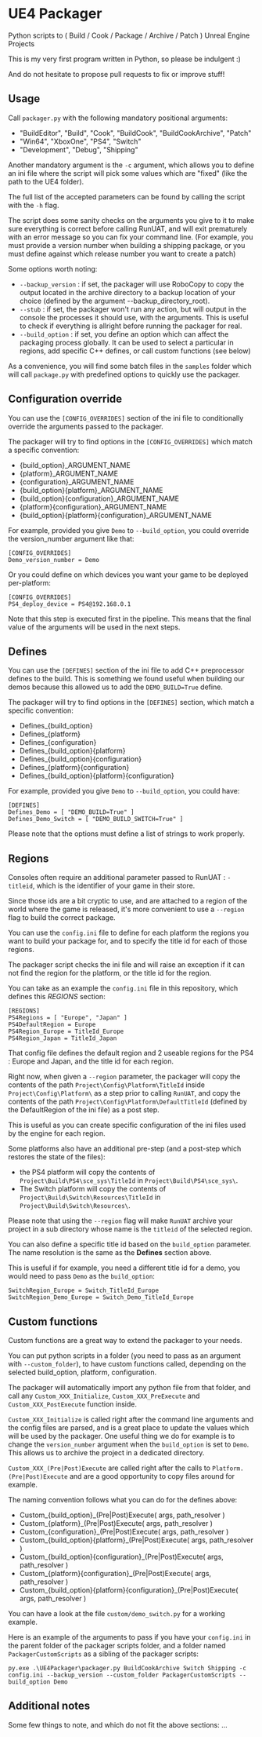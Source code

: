# UE4 Packager

Python scripts to ( Build / Cook / Package / Archive / Patch ) Unreal Engine Projects

This is my very first program written in Python, so please be indulgent :) 

And do not hesitate to propose pull requests to fix or improve stuff!

## Usage

Call `packager.py` with the following mandatory positional arguments:
* "BuildEditor", "Build", "Cook", "BuildCook", "BuildCookArchive", "Patch"
* "Win64", "XboxOne", "PS4", "Switch"
* "Development", "Debug", "Shipping"

Another mandatory argument is the `-c` argument, which allows you to define an ini file where the script will pick some values which are "fixed" (like the path to the UE4 folder).

The full list of the accepted parameters can be found by calling the script with the `-h` flag.

The script does some sanity checks on the arguments you give to it to make sure everything is correct before calling RunUAT, and will exit prematurely with an error message so you can fix your command line. (For example, you must provide a version number when building a shipping package, or you must define against which release number you want to create a patch) 

Some options worth noting:

* `--backup_version` : if set, the packager will use RoboCopy to copy the output located in the archive directory to a backup location of your choice (defined by the argument --backup_directory_root).
* `--stub` : if set, the packager won't run any action, but will output in the console the processes it should use, with the arguments. This is useful to check if everything is allright before running the packager for real.
* `--build_option` : if set, you define an option which can affect the packaging process globally. It can be used to select a particular in regions, add specific C++ defines, or call custom functions (see below)

As a convenience, you will find some batch files in the `samples` folder which will call `package.py` with predefined options to quickly use the packager.

## Configuration override

You can use the `[CONFIG_OVERRIDES]` section of the ini file to conditionally override the arguments passed to the packager.

The packager will try to find options in the `[CONFIG_OVERRIDES]` which match a specific convention:

* {build_option}_ARGUMENT_NAME
* {platform}_ARGUMENT_NAME
* {configuration}_ARGUMENT_NAME
* {build_option}{platform}_ARGUMENT_NAME
* {build_option}{configuration}_ARGUMENT_NAME
* {platform}{configuration}_ARGUMENT_NAME
* {build_option}{platform}{configuration}_ARGUMENT_NAME

For example, provided you give `Demo` to `--build_option`, you could override the version_number argument like that:

````
[CONFIG_OVERRIDES]
Demo_version_number = Demo
````

Or you could define on which devices you want your game to be deployed per-platform:

````
[CONFIG_OVERRIDES]
PS4_deploy_device = PS4@192.168.0.1
````

Note that this step is executed first in the pipeline. This means that the final value of the arguments will be used in the next steps.

## Defines

You can use the `[DEFINES]` section of the ini file to add C++ preprocessor defines to the build. This is something we found useful when building our demos because this allowed us to add the `DEMO_BUILD=True` define.

The packager will try to find options in the `[DEFINES]` section, which match a specific convention:

* Defines_{build_option}
* Defines_{platform}
* Defines_{configuration}
* Defines_{build_option}{platform}
* Defines_{build_option}{configuration}
* Defines_{platform}{configuration}
* Defines_{build_option}{platform}{configuration}

For example, provided you give `Demo` to `--build_option`, you could have:

````
[DEFINES]
Defines_Demo = [ "DEMO_BUILD=True" ]
Defines_Demo_Switch = [ "DEMO_BUILD_SWITCH=True" ]
````

Please note that the options must define a list of strings to work properly.

## Regions

Consoles often require an additional parameter passed to RunUAT : `-titleid`, which is the identifier of your game in their store.

Since those ids are a bit cryptic to use, and are attached to a region of the world where the game is released, it's more convenient to use a `--region` flag to build the correct package.

You can use the `config.ini` file to define for each platform the regions you want to build your package for, and to specify the title id for each of those regions.

The packager script checks the ini file and will raise an exception if it can not find the region for the platform, or the title id for the region.

You can take as an example the `config.ini` file in this repository, which defines this *REGIONS* section:

````
[REGIONS]
PS4Regions = [ "Europe", "Japan" ]
PS4DefaultRegion = Europe
PS4Region_Europe = TitleId_Europe
PS4Region_Japan = TitleId_Japan
````

That config file defines the default region and 2 useable regions for the PS4 : Europe and Japan, and the title id for each region.

Right now, when given a `--region` parameter, the packager will copy the contents of the path `Project\Config\Platform\TitleId` inside `Project\Config\Platform\` as a step prior to calling `RunUAT`, and copy the contents of the path `Project\Config\Platform\DefaultTitleId` (defined by the DefaultRegion of the ini file) as a post step.

This is useful as you can create specific configuration of the ini files used by the engine for each region.

Some platforms also have an additional pre-step (and a post-step which restores the state of the files):
* the PS4 platform will copy the contents of `Project\Build\PS4\sce_sys\TitleId` in `Project\Build\PS4\sce_sys\`.
* The Switch platform will copy the contents of `Project\Build\Switch\Resources\TitleId` in `Project\Build\Switch\Resources\`.

Please note that using the `--region` flag will make `RunUAT` archive your project in a sub directory whose name is the `titleid` of the selected region.

You can also define a specific title id based on the `build_option` parameter. The name resolution is the same as the **Defines** section above.

This is useful if for example, you need a different title id for a demo, you would need to pass `Demo` as the `build_option`:

````
SwitchRegion_Europe = Switch_TitleId_Europe
SwitchRegion_Demo_Europe = Switch_Demo_TitleId_Europe
````

## Custom functions

Custom functions are a great way to extend the packager to your needs.

You can put python scripts in a folder (you need to pass as an argument with `--custom_folder`), to have custom functions called, depending on the selected build_option, platform, configuration.

The packager will automatically import any python file from that folder, and call any `Custom_XXX_Initialize`, `Custom_XXX_PreExecute` and `Custom_XXX_PostExecute` function inside.

`Custom_XXX_Initialize` is called right after the command line arguments and the config files are parsed, and is a great place to update the values which will be used by the packager. One useful thing we do for example is to change the `version_number` argument when the `build_option` is set to `Demo`. This allows us to archive the project in a dedicated directory.

`Custom_XXX_(Pre|Post)Execute` are called right after the calls to `Platform.(Pre|Post)Execute` and are a good opportunity to copy files around for example.

The naming convention follows what you can do for the defines above:

* Custom_{build_option}_(Pre|Post)Execute( args, path_resolver )
* Custom_{platform}_(Pre|Post)Execute( args, path_resolver )
* Custom_{configuration}_(Pre|Post)Execute( args, path_resolver )
* Custom_{build_option}{platform}_(Pre|Post)Execute( args, path_resolver )
* Custom_{build_option}{configuration}_(Pre|Post)Execute( args, path_resolver )
* Custom_{platform}{configuration}_(Pre|Post)Execute( args, path_resolver )
* Custom_{build_option}{platform}{configuration}_(Pre|Post)Execute( args, path_resolver )

You can have a look at the file `custom/demo_switch.py` for a working example.

Here is an example of the arguments to pass if you have your `config.ini` in the parent folder of the packager scripts folder, and a folder named `PackagerCustomScripts` as a sibling of the packager scripts:

```
py.exe .\UE4Packager\packager.py BuildCookArchive Switch Shipping -c config.ini --backup_version --custom_folder PackagerCustomScripts --build_option Demo
```

## Additional notes

Some few things to note, and which do not fit the above sections:
...
